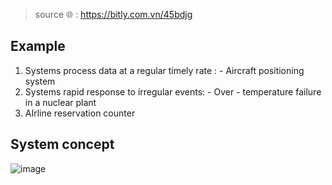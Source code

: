 > source 🌐 : https://bitly.com.vn/45bdjg
## Example 
1. Systems process data at a regular timely rate : - Aircraft positioning system
2. Systems rapid response to irregular events: - Over - temperature failure in a nuclear plant
3.  AIrline reservation counter
## System concept
![image](https://user-images.githubusercontent.com/80462415/165207933-cc5e971f-8a51-4f96-8309-714f6d39ec85.png)

